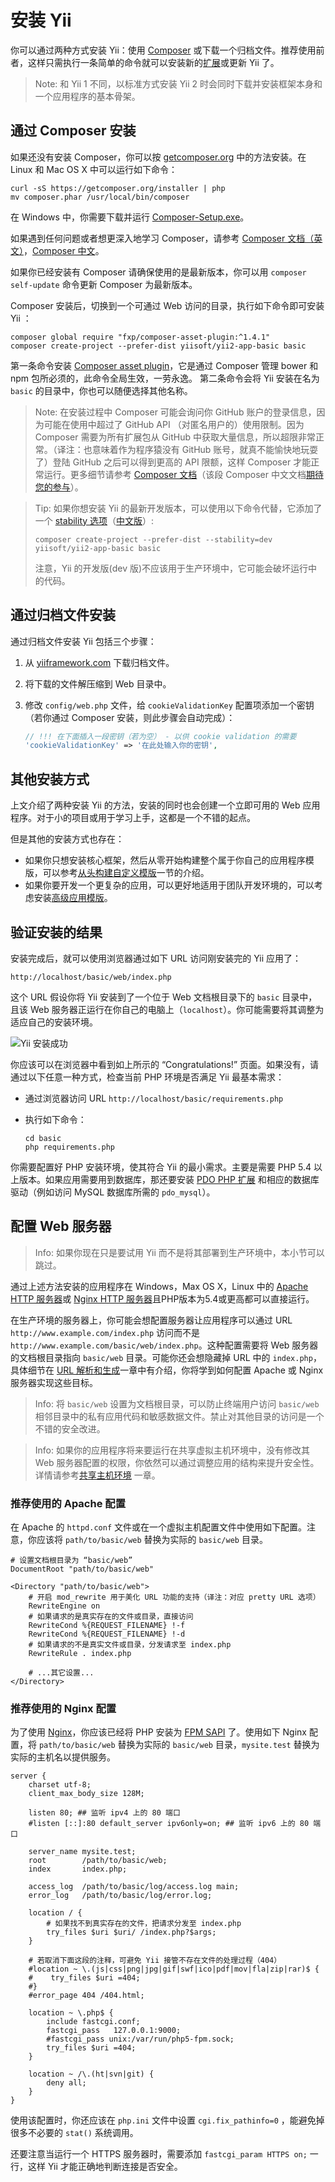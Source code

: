 安装 Yii
==============

你可以通过两种方式安装 Yii：使用 [Composer](https://getcomposer.org/) 或下载一个归档文件。推荐使用前者，这样只需执行一条简单的命令就可以安装新的[扩展](structure-extensions.md)或更新 Yii 了。

> Note: 和 Yii 1 不同，以标准方式安装 Yii 2 时会同时下载并安装框架本身和一个应用程序的基本骨架。


通过 Composer 安装 <span id="installing-via-composer"></span>
-----------------------

如果还没有安装 Composer，你可以按 [getcomposer.org](https://getcomposer.org/download/) 中的方法安装。在 Linux 和 Mac OS X 中可以运行如下命令：

    curl -sS https://getcomposer.org/installer | php
    mv composer.phar /usr/local/bin/composer

在 Windows 中，你需要下载并运行 [Composer-Setup.exe](https://getcomposer.org/Composer-Setup.exe)。

如果遇到任何问题或者想更深入地学习 Composer，请参考 [Composer 文档（英文）](https://getcomposer.org/doc/)，[Composer 中文](https://github.com/5-say/composer-doc-cn)。

如果你已经安装有 Composer 请确保使用的是最新版本，你可以用 `composer self-update` 命令更新 Composer 为最新版本。

Composer 安装后，切换到一个可通过 Web 访问的目录，执行如下命令即可安装 Yii ：

    composer global require "fxp/composer-asset-plugin:^1.4.1"
    composer create-project --prefer-dist yiisoft/yii2-app-basic basic

第一条命令安装 [Composer asset plugin](https://github.com/francoispluchino/composer-asset-plugin/)，它是通过 Composer 管理 bower 和 npm 包所必须的，此命令全局生效，一劳永逸。
第二条命令会将 Yii 安装在名为 `basic` 的目录中，你也可以随便选择其他名称。

> Note: 在安装过程中 Composer 可能会询问你 GitHub 账户的登录信息，因为可能在使用中超过了 GitHub API 
（对匿名用户的）使用限制。因为 Composer 需要为所有扩展包从 GitHub 
中获取大量信息，所以超限非常正常。（译注：也意味着作为程序猿没有 GitHub 账号，就真不能愉快地玩耍了）登陆 GitHub 
之后可以得到更高的 API 限额，这样 Composer 才能正常运行。更多细节请参考 [Composer 
文档](https://getcomposer.org/doc/articles/troubleshooting.md#api-rate-limit-and-oauth-tokens)（该段 Composer 
中文文档[期待您的参与](https://github.com/5-say/composer-doc-cn/blob/master/cn-introduction/articles/troubleshooting.md#api-rate-limit-and-oauth-tokens)）。

> Tip: 如果你想安装 Yii 的最新开发版本，可以使用以下命令代替，它添加了一个 [stability 选项](https://getcomposer.org/doc/04-schema.md#minimum-stability)（[中文版](https://github.com/5-say/composer-doc-cn/blob/master/cn-introduction/04-schema.md#minimum-stability)）:
>
>     composer create-project --prefer-dist --stability=dev yiisoft/yii2-app-basic basic
>
> 注意，Yii 的开发版(dev 版)不应该用于生产环境中，它可能会破坏运行中的代码。


通过归档文件安装 <span id="installing-from-archive-file"></span>
-------------------------------

通过归档文件安装 Yii 包括三个步骤：

1. 从 [yiiframework.com](http://www.yiiframework.com/download/) 下载归档文件。
2. 将下载的文件解压缩到 Web 目录中。
3. 修改 `config/web.php` 文件，给 `cookieValidationKey` 配置项添加一个密钥（若你通过 Composer 安装，则此步骤会自动完成）：

   ```php
   // !!! 在下面插入一段密钥（若为空） - 以供 cookie validation 的需要
   'cookieValidationKey' => '在此处输入你的密钥',
   ```


其他安装方式 <span id="other-installation-options"></span>
--------------------------

上文介绍了两种安装 Yii 的方法，安装的同时也会创建一个立即可用的 Web 应用程序。对于小的项目或用于学习上手，这都是一个不错的起点。

但是其他的安装方式也存在：

* 如果你只想安装核心框架，然后从零开始构建整个属于你自己的应用程序模版，可以参考[从头构建自定义模版](tutorial-start-from-scratch.md)一节的介绍。
* 如果你要开发一个更复杂的应用，可以更好地适用于团队开发环境的，可以考虑安装[高级应用模版](tutorial-advanced-app.md)。


验证安装的结果 <span id="verifying-installation"></span>
--------------------------

安装完成后，就可以使用浏览器通过如下 URL 访问刚安装完的 Yii 应用了：

```
http://localhost/basic/web/index.php
```

这个 URL 假设你将 Yii 安装到了一个位于 Web 文档根目录下的 `basic` 目录中，且该 Web 服务器正运行在你自己的电脑上（`localhost`）。你可能需要将其调整为适应自己的安装环境。

![Yii 安装成功](images/start-app-installed.png)

你应该可以在浏览器中看到如上所示的 “Congratulations!” 页面。如果没有，请通过以下任意一种方式，检查当前 PHP 环境是否满足 Yii 最基本需求：

* 通过浏览器访问 URL `http://localhost/basic/requirements.php`
* 执行如下命令：

  ```
  cd basic
  php requirements.php
  ```

你需要配置好 PHP 安装环境，使其符合 Yii 的最小需求。主要是需要 PHP 5.4 以上版本。如果应用需要用到数据库，那还要安装 [PDO PHP 扩展](http://www.php.net/manual/zh/pdo.installation.php) 和相应的数据库驱动（例如访问 MySQL 数据库所需的 `pdo_mysql`）。


配置 Web 服务器 <span id="configuring-web-servers"></span>
-----------------------

> Info: 如果你现在只是要试用 Yii 而不是将其部署到生产环境中，本小节可以跳过。

通过上述方法安装的应用程序在 Windows，Max OS X，Linux 中的 [Apache HTTP 服务器](http://httpd.apache.org/)或 [Nginx HTTP 服务器](http://nginx.org/)且PHP版本为5.4或更高都可以直接运行。

在生产环境的服务器上，你可能会想配置服务器让应用程序可以通过 URL `http://www.example.com/index.php` 访问而不是 `http://www.example.com/basic/web/index.php`。这种配置需要将 Web 服务器的文档根目录指向 `basic/web` 目录。可能你还会想隐藏掉 URL 中的 `index.php`，具体细节在 [URL 解析和生成](runtime-url-handling.md)一章中有介绍，你将学到如何配置 Apache 或 Nginx 服务器实现这些目标。

> Info: 将 `basic/web` 设置为文档根目录，可以防止终端用户访问 `basic/web` 相邻目录中的私有应用代码和敏感数据文件。禁止对其他目录的访问是一个不错的安全改进。

> Info: 如果你的应用程序将来要运行在共享虚拟主机环境中，没有修改其 Web 服务器配置的权限，你依然可以通过调整应用的结构来提升安全性。详情请参考[共享主机环境](tutorial-shared-hosting.md) 一章。


### 推荐使用的 Apache 配置 <span id="recommended-apache-configuration"></span>

在 Apache 的 `httpd.conf` 文件或在一个虚拟主机配置文件中使用如下配置。注意，你应该将 `path/to/basic/web` 替换为实际的 `basic/web` 目录。

```
# 设置文档根目录为 “basic/web”
DocumentRoot "path/to/basic/web"

<Directory "path/to/basic/web">
    # 开启 mod_rewrite 用于美化 URL 功能的支持（译注：对应 pretty URL 选项）
    RewriteEngine on
    # 如果请求的是真实存在的文件或目录，直接访问
    RewriteCond %{REQUEST_FILENAME} !-f
    RewriteCond %{REQUEST_FILENAME} !-d
    # 如果请求的不是真实文件或目录，分发请求至 index.php
    RewriteRule . index.php

    # ...其它设置...
</Directory>
```


### 推荐使用的 Nginx 配置 <span id="recommended-nginx-configuration"></span>

为了使用 [Nginx](http://wiki.nginx.org/)，你应该已经将 PHP 安装为 [FPM SAPI](http://php.net/install.fpm) 了。使用如下 Nginx 配置，将 `path/to/basic/web` 替换为实际的 `basic/web` 目录，`mysite.test` 替换为实际的主机名以提供服务。

```
server {
    charset utf-8;
    client_max_body_size 128M;

    listen 80; ## 监听 ipv4 上的 80 端口
    #listen [::]:80 default_server ipv6only=on; ## 监听 ipv6 上的 80 端口

    server_name mysite.test;
    root        /path/to/basic/web;
    index       index.php;

    access_log  /path/to/basic/log/access.log main;
    error_log   /path/to/basic/log/error.log;

    location / {
        # 如果找不到真实存在的文件，把请求分发至 index.php
        try_files $uri $uri/ /index.php?$args;
    }

    # 若取消下面这段的注释，可避免 Yii 接管不存在文件的处理过程（404）
    #location ~ \.(js|css|png|jpg|gif|swf|ico|pdf|mov|fla|zip|rar)$ {
    #    try_files $uri =404;
    #}
    #error_page 404 /404.html;

    location ~ \.php$ {
        include fastcgi.conf;
        fastcgi_pass   127.0.0.1:9000;
        #fastcgi_pass unix:/var/run/php5-fpm.sock;
        try_files $uri =404;
    }

    location ~ /\.(ht|svn|git) {
        deny all;
    }
}
```

使用该配置时，你还应该在 `php.ini` 文件中设置 `cgi.fix_pathinfo=0` ，能避免掉很多不必要的 `stat()` 系统调用。

还要注意当运行一个 HTTPS 服务器时，需要添加 `fastcgi_param HTTPS on;` 一行，这样 Yii 才能正确地判断连接是否安全。
